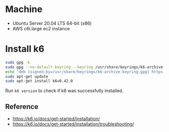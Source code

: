 # Machine

- Ubuntu Server 20.04 LTS 64-bit (x86)
- AWS c6i.large ec2 instance

# Install k6
```bash
sudo gpg -k
sudo gpg --no-default-keyring --keyring /usr/share/keyrings/k6-archive-keyring.gpg --keyserver hkp://keyserver.ubuntu.com:80 --recv-keys C5AD17C747E3415A3642D57D77C6C491D6AC1D69
echo "deb [signed-by=/usr/share/keyrings/k6-archive-keyring.gpg] https://dl.k6.io/deb stable main" | sudo tee /etc/apt/sources.list.d/k6.list
sudo apt-get update
sudo apt-get install k6=0.42.0
```

Run `k6 version` to check if k6 was successfully installed.

## Reference
- https://k6.io/docs/get-started/installation/
- https://k6.io/docs/get-started/installation/troubleshooting/
